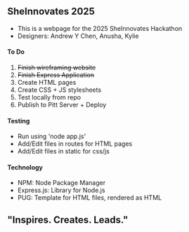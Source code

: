 ## SheInnovates 2025 
- This is a webpage for the 2025 SheInnovates Hackathon 
- Designers: Andrew Y Chen, Anusha, Kylie
#### To Do
1. ~~Finish wireframing website~~
2. ~~Finish Express Application~~
3. Create HTML pages
3. Create CSS + JS stylesheets
4. Test locally from repo
5. Publish to Pitt Server + Deploy
#### Testing
- Run using 'node app.js'
- Add/Edit files in routes for HTML pages
- Add/Edit files in static for css/js
#### Technology
- NPM: Node Package Manager
- Express.js: Library for Node.js
- PUG: Template for HTML files, rendered as HTML
## "Inspires. Creates. Leads."